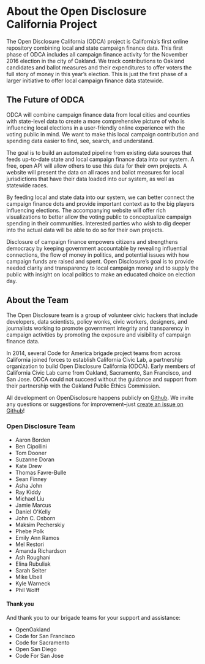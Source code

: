 # About the Open Disclosure California Project

The Open Disclosure California (ODCA) project is California’s first online repository combining local and state campaign finance data. This first phase of ODCA includes all campaign finance activity for the November 2016 election in the city of Oakland. We track contributions to Oakland candidates and ballot measures and their expenditures to offer voters the full story of money in this year’s election. This is just the first phase of a larger initiative to offer local campaign finance data statewide.

## The Future of ODCA

ODCA will combine campaign finance data from local cities and counties with state-level data to create a more comprehensive picture of who is influencing local elections in a user-friendly online experience with the voting public in mind. We want to make this local campaign contribution and spending data easier to find, see, search, and understand. 

The goal is to build an automated pipeline from existing data sources that feeds up-to-date state and local campaign finance data into our system. A free, open API will allow others to use this data for their own projects. A website will present the data on all races and ballot measures for local jurisdictions that have their data loaded into our system, as well as statewide races. 

By feeding local and state data into our system, we can better connect the campaign finance dots and provide important context as to the big players influencing elections. The accompanying website will offer rich visualizations to better allow the voting public to conceptualize campaign spending in their communities. Interested parties who wish to dig deeper into the actual data will be able to do so for their own projects.

Disclosure of campaign finance empowers citizens and strengthens democracy by keeping government accountable by revealing influential connections, the flow of money in politics, and potential issues with how campaign funds are raised and spent. Open Disclosure’s goal is to provide needed clarity and transparency to local campaign money and to supply the public with insight on local politics to make an educated choice on election day. 

## About the Team

The Open Disclosure team is a group of volunteer civic hackers that include developers, data scientists, policy wonks, civic workers, designers, and journalists working to promote government integrity and transparency in campaign activities by promoting the exposure and visibility of campaign finance data. 

In 2014, several Code for America brigade project teams from across California joined forces to establish California Civic Lab, a partnership organization to build Open Disclosure California (ODCA). Early members of California Civic Lab came from Oakland, Sacramento, San Francisco, and San Jose. ODCA could not succeed without the guidance and support from their partnership with the Oakland Public Ethics Commission. 

All development on OpenDisclosure happens publicly on
[Github](https://github.com/caciviclab/disclosure-frontend). We invite any
questions or suggestions for improvement–just [create an issue on
Github](https://github.com/caciviclab/disclosure-frontend/issues/new?labels=type%2Fquestion)!


### Open Disclosure Team

- Aaron Borden
- Ben Cipollini
- Tom Dooner
- Suzanne Doran
- Kate Drew
- Thomas Favre-Bulle
- Sean Finney
- Asha John
- Ray Kiddy
- Michael Liu
- Jamie Marcus
- Daniel O'Kelly
- John C. Osborn
- Maksim Pecherskiy
- Phebe Polk
- Emily Ann Ramos
- Mel Restori
- Amanda Richardson
- Ash Roughani
- Elina Rubuliak
- Sarah Seiter
- Mike Ubell
- Kyle Warneck
- Phil Wolff


#### Thank you

And thank you to our brigade teams for your support and assistance:

- OpenOakland
- Code for San Francisco
- Code for Sacramento
- Open San Diego
- Code For San Jose
